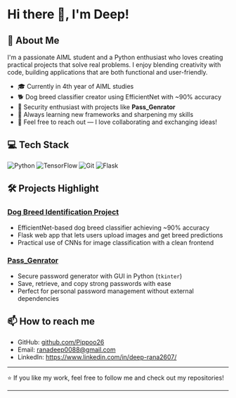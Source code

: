 # Hi there 👋, I'm Deep! 

## 🚀 About Me
I'm a passionate AIML student and a Python enthusiast who loves creating practical projects that solve real problems. I enjoy blending creativity with code, building applications that are both functional and user-friendly.

- 🎓 Currently in 4th year of AIML studies  
- 🐕 Dog breed classifier creator using EfficientNet with ~90% accuracy  
- 🔐 Security enthusiast with projects like **Pass_Genrator**  
- 🌱 Always learning new frameworks and sharpening my skills  
- 💬 Feel free to reach out — I love collaborating and exchanging ideas!

## 💻 Tech Stack
![Python](https://img.shields.io/badge/-Python-3776AB?style=for-the-badge&logo=python&logoColor=white)
![TensorFlow](https://img.shields.io/badge/-TensorFlow-FF6F00?style=for-the-badge&logo=tensorflow&logoColor=white)
![Git](https://img.shields.io/badge/-Git-F05032?style=for-the-badge&logo=git&logoColor=white)
![Flask](https://img.shields.io/badge/-Flask-000000?style=for-the-badge&logo=flask&logoColor=white)

## 🛠️ Projects Highlight

### [Dog Breed Identification Project](https://github.com/Pippoo26/Dog_Breed_Identification_Project)
- EfficientNet-based dog breed classifier achieving ~90% accuracy  
- Flask web app that lets users upload images and get breed predictions  
- Practical use of CNNs for image classification with a clean frontend  

### [Pass_Genrator](https://github.com/Pippoo26/Pass_Genrator)
- Secure password generator with GUI in Python (`tkinter`)  
- Save, retrieve, and copy strong passwords with ease  
- Perfect for personal password management without external dependencies  

## 📫 How to reach me  
- GitHub: [github.com/Pippoo26](https://github.com/Pippoo26)  
- Email: ranadeep0088@gmail.com 
- LinkedIn: https://www.linkedin.com/in/deep-rana2607/

---

⭐️ If you like my work, feel free to follow me and check out my repositories!

---


